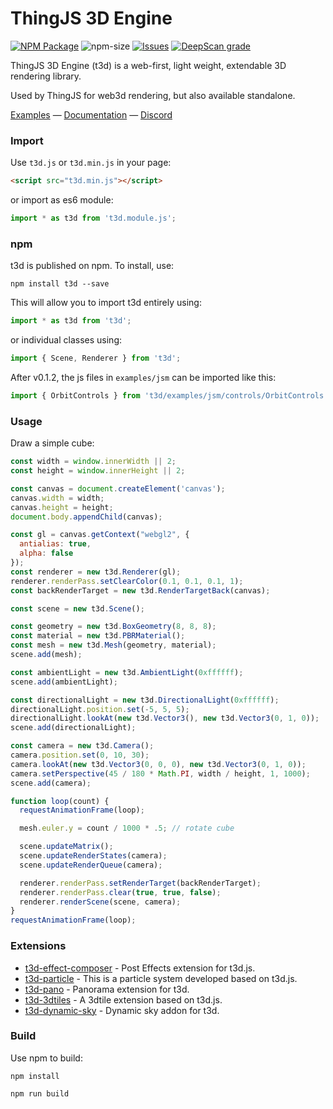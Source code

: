 ThingJS 3D Engine
========

[![NPM Package][npm]][npm-url]
![npm-size][npm-size-url]
[![Issues][issues-badge]][issues-badge-url]
[![DeepScan grade][deepscan]][deepscan-url]

ThingJS 3D Engine (t3d) is a web-first, light weight, extendable 3D rendering library.

Used by ThingJS for web3d rendering, but also available standalone.

[Examples](https://uinosoft.github.io/t3d.js/examples/) &mdash;
[Documentation](https://uinosoft.github.io/t3d.js/docs/) &mdash;
[Discord](https://discord.gg/urB54PPXc4)

### Import ###

Use `t3d.js` or `t3d.min.js` in your page:

````html
<script src="t3d.min.js"></script>
````

or import as es6 module:

````javascript
import * as t3d from 't3d.module.js';
````

### npm ###

t3d is published on npm. To install, use:

````
npm install t3d --save
````

This will allow you to import t3d entirely using:

````javascript
import * as t3d from 't3d';
````

or individual classes using:

````javascript
import { Scene, Renderer } from 't3d';
````

After v0.1.2, the js files in `examples/jsm` can be imported like this:

````javascript
import { OrbitControls } from 't3d/examples/jsm/controls/OrbitControls.js';
````

### Usage ###

Draw a simple cube:

````javascript
const width = window.innerWidth || 2;
const height = window.innerHeight || 2;

const canvas = document.createElement('canvas');
canvas.width = width;
canvas.height = height;
document.body.appendChild(canvas);

const gl = canvas.getContext("webgl2", {
  antialias: true,
  alpha: false
});
const renderer = new t3d.Renderer(gl);
renderer.renderPass.setClearColor(0.1, 0.1, 0.1, 1);
const backRenderTarget = new t3d.RenderTargetBack(canvas);

const scene = new t3d.Scene();

const geometry = new t3d.BoxGeometry(8, 8, 8);
const material = new t3d.PBRMaterial();
const mesh = new t3d.Mesh(geometry, material);
scene.add(mesh);

const ambientLight = new t3d.AmbientLight(0xffffff);
scene.add(ambientLight);

const directionalLight = new t3d.DirectionalLight(0xffffff);
directionalLight.position.set(-5, 5, 5);
directionalLight.lookAt(new t3d.Vector3(), new t3d.Vector3(0, 1, 0));
scene.add(directionalLight);

const camera = new t3d.Camera();
camera.position.set(0, 10, 30);
camera.lookAt(new t3d.Vector3(0, 0, 0), new t3d.Vector3(0, 1, 0));
camera.setPerspective(45 / 180 * Math.PI, width / height, 1, 1000);
scene.add(camera);

function loop(count) {
  requestAnimationFrame(loop);

  mesh.euler.y = count / 1000 * .5; // rotate cube

  scene.updateMatrix();
  scene.updateRenderStates(camera);
  scene.updateRenderQueue(camera);

  renderer.renderPass.setRenderTarget(backRenderTarget);
  renderer.renderPass.clear(true, true, false);
  renderer.renderScene(scene, camera);
}
requestAnimationFrame(loop);
````

### Extensions ###

* [t3d-effect-composer](https://github.com/UINOSOFT/t3d-effect-composer) - Post Effects extension for t3d.js.
* [t3d-particle](https://github.com/UINOSOFT/t3d-particle) - This is a particle system developed based on t3d.js.
* [t3d-pano](https://github.com/UINOSOFT/t3d-pano) - Panorama extension for t3d.
* [t3d-3dtiles](https://github.com/UINOSOFT/t3d-3dtiles) - A 3dtile extension based on t3d.js.
* [t3d-dynamic-sky](https://github.com/UINOSOFT/t3d-dynamic-sky) - Dynamic sky addon for t3d.

### Build ###

Use npm to build:

````
npm install
````

````
npm run build
````

[npm]: https://img.shields.io/npm/v/t3d
[npm-url]: https://www.npmjs.com/package/t3d
[npm-size-url]: https://img.shields.io/bundlephobia/minzip/t3d
[issues-badge]: https://img.shields.io/github/issues/uinosoft/t3d.js.svg
[issues-badge-url]: https://github.com/uinosoft/t3d.js/issues
[deepscan]: https://deepscan.io/api/teams/20241/projects/23692/branches/722329/badge/grade.svg
[deepscan-url]: https://deepscan.io/dashboard#view=project&tid=20241&pid=23692&bid=722329